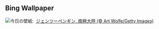 ## Bing Wallpaper
![](https://www.bing.com/th?id=OHR.GentooJump_JA-JP8308957970_UHD.jpg&w=1000)今日の壁紙: &nbsp;[ジェンツーペンギン, 南極大陸 (© Art Wolfe/Getty Images)](https://www.bing.com/th?id=OHR.GentooJump_JA-JP8308957970_UHD.jpg)
<br><br/>
